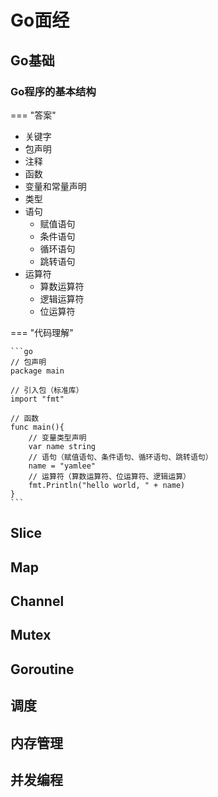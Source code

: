 # Go面经

## Go基础

### Go程序的基本结构

=== "答案"

- 关键字
- 包声明
- 注释
- 函数
- 变量和常量声明
- 类型
- 语句
    * 赋值语句
    * 条件语句
    * 循环语句
    * 跳转语句
- 运算符
    * 算数运算符
    * 逻辑运算符
    * 位运算符

=== "代码理解"

    ```go
    // 包声明
    package main

    // 引入包（标准库）
    import "fmt"

    // 函数
    func main(){
        // 变量类型声明
        var name string
        // 语句（赋值语句、条件语句、循环语句、跳转语句）
        name = "yamlee"
        // 运算符（算数运算符、位运算符、逻辑运算）
        fmt.Println("hello world, " + name)
    }
    ```

## Slice

## Map

## Channel

## Mutex

## Goroutine

## 调度

## 内存管理

## 并发编程
